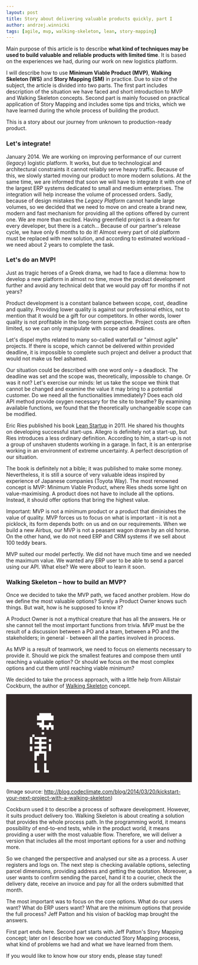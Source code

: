 ```yaml
---
layout: post
title: Story about delivering valuable products quickly, part I
author: andrzej.winnicki
tags: [agile, mvp, walking-skeleton, lean, story-mapping]
---
```


Main purpose of this article is to describe **what kind of techniques may be used to
build valuable and reliable products with limited time**. It is based on the 
experiences we had, during our work on new logistics platform.

I will describe how to use **Minimum Viable Product (MVP)**, **Walking Skeleton (WS)** 
and **Story Mapping (SM)** in practice. Due to size of the subject, the 
article is divided into two parts. The first part includes description of the situation 
we have faced and short introduction to MVP and Walking Skeleton concepts. 
Second part is mainly focused on practical application of Story Mapping and includes 
some tips and tricks, which we have learned during the whole process of building the product.  

This is a story about our journey from unknown to production-ready product.  

### Let's integrate!

January 2014. We are working on improving performance of our current (*legacy*) logistic  platform. 
It works, but due to technological and architectural constraints it cannot reliably serve heavy traffic. 
Because of this, we slowly started moving our product to more modern solutions. 
At the same time, we are informed that soon we will have to integrate it with one of the largest 
ERP systems dedicated to small and medium enterprises. The integration will help increase 
the volume of processed orders. Sadly, because of design mistakes the *Legacy Platform* cannot handle large volumes, 
so we decided that we need to move on and create a brand new, modern and fast mechanism 
for providing all the options offered by current one. We are more than excited. 
Having greenfield project is a dream for every developer, but there is a catch... 
Because of our partner's release cycle, we have only 6 months to do it! 
Almost every part of old platform must be replaced with new solution, and according to 
estimated workload - we need about 2 years to complete the task.

### Let's do an MVP!

Just as tragic heroes of a Greek drama, we had to face a dilemma: how to develop a new 
platform in almost no time, move the product development further and avoid any technical debt 
that we would pay off for months if not years?

Product development is a constant balance between scope, cost, deadline and quality. 
Providing lower quality is against our professional ethics, not to mention that it 
would be a gift for our competitors. In other words, lower quality is not 
profitable in the long-term perspective. Project costs are often limited, so we can only 
manipulate with scope and deadlines.

Let's dispel myths related to many so-called waterfall or "almost agile" projects. 
If there is scope, which cannot be delivered within provided deadline, it is impossible to complete 
such project and deliver a product that would not make us feel ashamed. 

Our situation could be described with one word only – a deadlock. The deadline was set and the scope was, 
theoretically, impossible to change. Or was it not? Let's exercise our minds: let us take the scope we 
think that cannot be changed and examine the value it may bring to a potential customer. 
Do we need all the functionalities immediately? Does each old API method provide oxygen necessary for the site to breathe? 
By examining available functions, we found that the theoretically unchangeable scope can be modified.

Eric Ries published his book [Lean Startup](http://theleanstartup.com/) in 2011. He shared 
his thoughts on developing successful start-ups. Allegro is definitely not a start-up, 
but Ries introduces a less ordinary definition. According to him, a start-up is not a 
group of unshaven students working in a garage. In fact, it is an enterprise working 
in an environment of extreme uncertainty. A perfect description of our situation. 

The book is definitely not a bible; it was published to make some money. Nevertheless, it is still a 
source of very valuable ideas inspired by experience of Japanese companies (Toyota Way). 
The most renowned concept is MVP: Minimum Viable Product, where Ries sheds some light on value-maximising. 
A product does not have to include all the options. Instead, it should offer options that bring the highest value.

Important: MVP is not a minimum product or a product that diminishes the value of quality. 
MVP forces us to focus on what is important - it is not a picklock, its form depends both: 
on us and on our requirements. When we build a new Airbus, our MVP is not a peasant wagon drawn by an old horse. 
On the other hand, we do not need ERP and CRM systems if we sell about 100 teddy bears. 

MVP suited our model perfectly. We did not have much time and we needed the maximum value. 
We wanted any ERP user to be able to send a parcel using our API. What else? We were about 
to learn it soon.  

### Walking Skeleton – how to build an MVP?


Once we decided to take the MVP path, we faced another problem. How do we define the most 
valuable options? Surely a Product Owner knows such things. But wait, how is he supposed to know it? 

A Product Owner is not a mythical creature that has all the answers. He or she cannot tell the 
most important functions from trivia. MVP must be the result of a discussion between a PO and a team, 
between a PO and the stakeholders; in general - between all the parties involved in process. 

As MVP is a result of teamwork, we need to focus on elements necessary to provide it. 
Should we pick the smallest features and compose them until reaching a valuable option? 
Or should we focus on the most complex options and cut them until reaching viable minimum?

We decided to take the process approach, with a little help from Allistair Cockburn, 
the author of [Walking Skeleton](http://alistair.cockburn.us/Walking+skeleton) concept.

![Walking Skeleton](/img/articles/2014-10-22.skeleton.gif "Waling Skeleton scheme")

(Image source: http://blog.codeclimate.com/blog/2014/03/20/kickstart-your-next-project-with-a-walking-skeleton)

Cockburn used it to describe a process of software development. However, it suits product 
delivery too. Walking Skeleton is about creating a solution that provides the whole process path. 
In the programming world, it means possibility of end-to-end tests, while in the product world, 
it means providing a user with the most valuable flow. Therefore, we will deliver a version that includes 
all the most important options for a user and nothing more. 

So we changed the perspective and analysed our site as a process. A user registers and logs on. 
The next step is checking available options, selecting parcel dimensions, 
providing address and getting the quotation. Moreover, a user wants to confirm sending the parcel, 
hand it to a courier, check the delivery date, receive an invoice and pay 
for all the orders submitted that month.

The most important was to focus on the core options. What do our users want? 
What do ERP users want? What are the minimum options that provide the full process? 
Jeff Patton and his vision of backlog map brought the answers.

First part ends here. Second part starts with Jeff Patton's Story Mapping concept; 
later on I describe how we conducted Story Mapping process, 
what kind of problems we had and what we have learned from them. 

If you would like to know how our story ends, please stay tuned!
